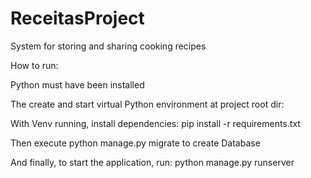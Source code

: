 # ReceitasProject

System for storing and sharing cooking recipes


How to run:

Python must have been installed

The create and start virtual Python environment at project root dir:

With Venv running, install dependencies: pip install -r requirements.txt

Then execute python manage.py migrate to create Database

And finally, to start the application, run: python manage.py runserver
